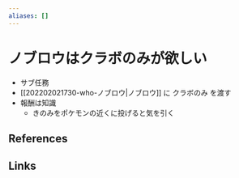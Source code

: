 ```yaml
---
aliases: []
---
```

# ノブロウはクラボのみが欲しい

- サブ任務
- [[202202021730-who-ノブロウ|ノブロウ]] に クラボのみ を渡す
- 報酬は知識
	- きのみをポケモンの近くに投げると気を引く

## References



## Links


